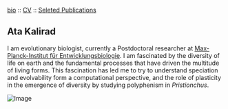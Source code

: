 [bio](index.md) :: [CV](Kalirad_CV_2022_summ.pdf) :: [Seleted Publications](pub.md)

## Ata Kalirad

I am evolutionary biologist, currently a Postdoctoral researcher at [Max-Planck-Institut für Entwicklungsbiologie](). I am fascinated by the diversity of life on earth and the fundamental processes that have driven the multitude of living forms. This fascination has led me to try to understand speciation and evolvability form a computational perspective, and the role of plasticity in the emergence of diversity by studying polyphenism in _Pristionchus_.

![Image](my_photo.JPG)
